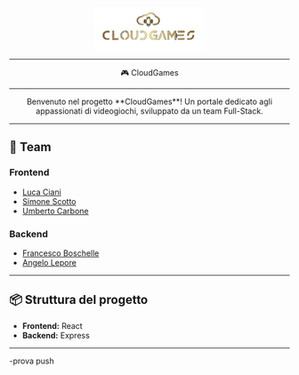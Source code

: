 <div align="center">
  <img src="react/public/logo_navbar1.png" alt="CloudGames Logo" width="200"/>
</div>

---

<div align="center"> 🎮 CloudGames
</div>

---

<div align="center">
Benvenuto nel progetto **CloudGames**!  
Un portale dedicato agli appassionati di videogiochi, sviluppato da un team Full-Stack.
</div>

---

## 🚀 Team

### Frontend

- [Luca Ciani](https://github.com/LucaCiani)
- [Simone Scotto](https://github.com/simone-scotto)
- [Umberto Carbone](https://github.com/UmbertoCarbone)

### Backend

- [Francesco Boschelle](https://github.com/francescoboschelle)
- [Angelo Lepore](https://github.com/angelo-lepore)

---

## 📦 Struttura del progetto

- **Frontend:** React
- **Backend:** Express

---

-prova push